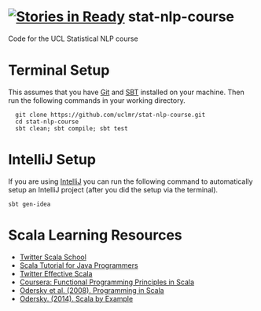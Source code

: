[![Stories in Ready](https://badge.waffle.io/uclmr/stat-nlp-course.png?label=ready&title=Ready)](https://waffle.io/uclmr/stat-nlp-course)
stat-nlp-course
===============

Code for the UCL Statistical NLP course

# Terminal Setup
This assumes that you have [Git](http://git-scm.com/) and [SBT](http://www.scala-sbt.org/) installed on your machine. Then run the following commands in your working directory.
```
  git clone https://github.com/uclmr/stat-nlp-course.git
  cd stat-nlp-course
  sbt clean; sbt compile; sbt test
```

# IntelliJ Setup

If you are using [IntelliJ](http://www.jetbrains.com/idea/) you can run the following command to automatically setup an IntelliJ project (after you did the setup via the terminal).
```
sbt gen-idea
```


# Scala Learning Resources
* [Twitter Scala School](http://twitter.github.io/scala_school/)
* [Scala Tutorial for Java Programmers](http://docs.scala-lang.org/tutorials/scala-for-java-programmers.html)
* [Twitter Effective Scala](http://twitter.github.io/effectivescala/)
* [Coursera: Functional Programming Principles in Scala](https://www.coursera.org/course/progfun)
* [Odersky et al. (2008). Programming in Scala](http://www.cs.ucsb.edu/~benh/162/Programming-in-Scala.pdf)
* [Odersky. (2014). Scala by Example](http://www.scala-lang.org/docu/files/ScalaByExample.pdf)
